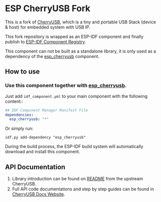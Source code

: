 # ESP CherryUSB Fork

This is a fork of [CherryUSB](https://github.com/cherry-embedded/CherryUSB), which is a tiny and portable USB Stack (device & host) for embedded system with USB IP.

This fork repository is wrapped as an ESP-IDF component and finally publish to [ESP-IDF Component Registry](https://components.espressif.com/).

This component can not be built as a standalone library, it is only used as a dependency of the [esp_cherryusb](https://github.com/leeebo/esp_cherryusb) component.

## How to use

### Use this component together with [esp_cherryusb](https://github.com/leeebo/esp_cherryusb).

Just add ``idf_component.yml`` to your main component with the following content::

```yaml
## IDF Component Manager Manifest File
dependencies:
  esp_cherryusb: "*"
```

Or simply run:

```
idf.py add-dependency "esp_cherryusb"
```

During the build process, the ESP-IDF build system will automatically download and install this component.

## API Documentation

1. Library introduction can be found on [README](https://github.com/cherry-embedded/CherryUSB/blob/master/README.md) from the upstream CherryUSB.
2. Full API code documentations and step by step guides can be found in [CherryUSB Docs Website](https://cherryusb.readthedocs.io/).